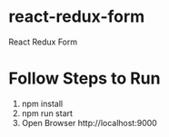 # react-redux-form
React Redux Form

# Follow Steps to Run

1. npm install
2. npm run start
3. Open Browser http://localhost:9000

